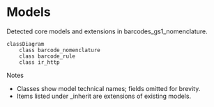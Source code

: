 # Models

Detected core models and extensions in barcodes_gs1_nomenclature.

```mermaid
classDiagram
    class barcode_nomenclature
    class barcode_rule
    class ir_http
```

Notes
- Classes show model technical names; fields omitted for brevity.
- Items listed under _inherit are extensions of existing models.
